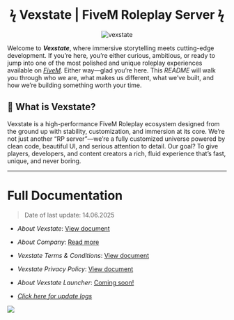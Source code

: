 <div align="center">
  <h1>ϟ Vexstate | FiveM Roleplay Server ϟ</h1>
</div>

<p align="center"><img src="https://komarev.com/ghpvc/?username=vexstate&label=Profile%20views&color=0e75b6&style=flat" alt="vexstate" /></p>

Welcome to **_Vexstate_**, where immersive storytelling meets cutting-edge development. If you’re here, you’re either curious, ambitious, or ready to jump into one of the most polished and unique roleplay experiences available on <a href="https://fivem.net/" target="_blank"><i>FiveM</i></a>. Either way—glad you’re here.
This _README_ will walk you through who we are, what makes us different, what we’ve built, and how we’re building something worth your time.

## 🚀 What is Vexstate?

Vexstate is a high-performance FiveM Roleplay ecosystem designed from the ground up with stability, customization, and immersion at its core.
We’re not just another “RP server”—we’re a fully customized universe powered by clean code, beautiful UI, and serious attention to detail.
Our goal? To give players, developers, and content creators a rich, fluid experience that’s fast, unique, and never boring.

---

# Full Documentation
> Date of last update: 14.06.2025

- _About Vexstate_: [View document](MOREINFO.md)
- _About Company_: [Read more](ABOUT.md)
- _Vexstate Terms & Conditions_: [View document](TERMS.md)
- _Vexstate Privacy Policy_: [View document](POLICY.md)
- _About Vexstate Launcher_: [Coming soon!](LAUNCHER.md)

- [_Click here for update logs_](UPDATELOG.md)

![](https://github-readme-stats.vercel.app/api/top-langs/?username=vexstate&layout=compact&theme=dark&hide_border=true&cache_seconds=60)
